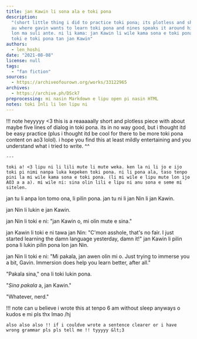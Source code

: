 ```yaml
---
title: jan Kawin li sona ala e toki pona
description:
  "(short little thing i did to practice toki pona; its plotless and short)
  au where gavin wants to learn toki pona and nines speaks it around him lipu ni li
  lon ma suli ante. ni li kama: jan Kawin li wile kama sona e toki pona. jan Nin li
  toki e toki pona tan jan Kawin"
authors:
  - len_hoshi
date: "2021-08-08"
license: null
tags:
  - "fan fiction"
sources:
  - https://archiveofourown.org/works/33122965
archives:
  - https://archive.ph/DSck7
preprocessing: mi nasin Markdown e lipu open pi nasin HTML
notes: toki Inli li lon lipu ni
---
```


!!! note
    heyyyyy <3 this is a reaaaaally short and plotless piece with about maybe five lines of dialog in toki pona. its in no way good, but i thought itd be easy practice (plus i thought itd be cool for there to be more toki pona content on ao3 lolol). i hope you find this at least mildly entertaining and you understand what i tried to write. ^^

    ---

    toki a! <3 lipu ni li lili mute li mute weka. ken la ni li jo e ijo toki pi nimi nanpa luka kepeken toki pona. ni li pona ala, taso tenpo pini la mi wile kama sona e toki pona. (li mi wile e lipu mute lon ijo AO3 a a a). mi wile ni: sina olin lili e lipu ni anu sona e seme mi sitelen.

jan tu li anpa lon tomo ona, li pilin pona. jan tu ni li jan Nin li jan Kawin.

jan Nin li lukin e jan Kawin.

jan Nin li toki e ni: "jan Kawin o, mi olin mute e sina."

jan Kawin li toki e ni tawa jan Nin: "C'mon asshole, that's no fair. I just started learning the damn language yesterday, damn it!" jan Kawin li pilin pona li lukin pilin pona lon jan Nin.

jan Nin li toki e ni: "Mi pakala, jan awen olin mi o. Just trying to immerse you a bit, Gavin. Immersion does help you learn better, after all."

"Pakala sina," ona li toki lukin pona.

"*Sina pakala* a, jan Kawin."

"Whatever, nerd."

!!! note
    can u believe i wrote this at tenpo 6 am without sleep anyways o kudos e mi pls thx lmao /hj

    also also also !! if i couldve wrote a sentence clearer or i have wrong grammar pls pls tell me !! tyyyyy &lt;3